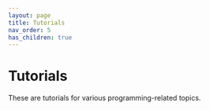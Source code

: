 ```yaml
---
layout: page
title: Tutorials
nav_order: 5
has_children: true
---
```


# Tutorials

These are tutorials for various programming-related topics.